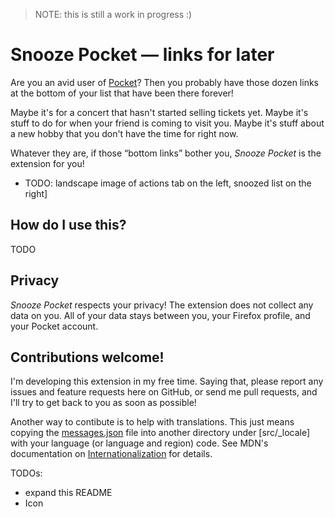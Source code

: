 > NOTE: this is still a work in progress :)

# Snooze Pocket — links for later

Are you an avid user of [Pocket](https://getpocket.com/)? Then you probably have
those dozen links at the bottom of your list that have been there forever!

Maybe it's for a concert that hasn't started selling tickets yet. Maybe it's
stuff to do for when your friend is coming to visit you. Maybe it's stuff about
a new hobby that you don't have the time for right now.

Whatever they are, if those “bottom links” bother you, _Snooze Pocket_ is the
extension for you!

- TODO: landscape image of actions tab on the left, snoozed list on the right]

## How do I use this?

TODO

## Privacy

_Snooze Pocket_ respects your privacy! The extension does not collect any data
on you. All of your data stays between you, your Firefox profile, and your
Pocket account.

## Contributions welcome!

I'm developing this extension in my free time. Saying that, please report any
issues and feature requests here on GitHub, or send me pull requests, and I'll
try to get back to you as soon as possible!

Another way to contibute is to help with translations. This just means copying
the [messages.json](src/_locales/en/messages.json) file into another directory
under [src/_locale] with your language (or language and region) code. See MDN's
documentation on
[Internationalization](https://developer.mozilla.org/en-US/docs/Mozilla/Add-ons/WebExtensions/Internationalization#Providing_localized_strings_in__locales)
for details.

TODOs:

- expand this README
- Icon

